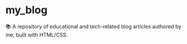 # my_blog
📚 A repository of educational and tech-related blog articles authored by me, built with HTML/CSS.
